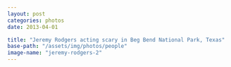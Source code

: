 ```yaml
---
layout: post
categories: photos
date: 2013-04-01

title: "Jeremy Rodgers acting scary in Beg Bend National Park, Texas"
base-path: "/assets/img/photos/people"
image-name: "jeremy-rodgers-2"
---
```

